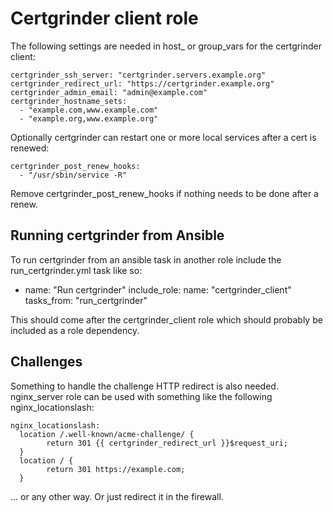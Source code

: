 Certgrinder client role
========================

The following settings are needed in host_ or group_vars for the certgrinder client:

    certgrinder_ssh_server: "certgrinder.servers.example.org"
    certgrinder_redirect_url: "https://certgrinder.example.org"
    certgrinder_admin_email: "admin@example.com"
    certgrinder_hostname_sets:
      - "example.com,www.example.com"
      - "example.org,www.example.org"

Optionally certgrinder can restart one or more local services after a cert is renewed:

    certgrinder_post_renew_hooks:
      - "/usr/sbin/service -R"

Remove certgrinder_post_renew_hooks if nothing needs to be done after a renew.


Running certgrinder from Ansible
---------------------------------
To run certgrinder from an ansible task in another role include the run_certgrinder.yml task like so:

- name: "Run certgrinder"
  include_role:
    name: "certgrinder_client"
    tasks_from: "run_certgrinder"

This should come after the certgrinder_client role which should probably be included as a role dependency.


Challenges
-----------
Something to handle the challenge HTTP redirect is also needed. nginx_server role can be used with something like the following nginx_locationslash:

    nginx_locationslash:
      location /.well-known/acme-challenge/ {
            return 301 {{ certgrinder_redirect_url }}$request_uri;
      }
      location / {
            return 301 https://example.com;
      }

... or any other way. Or just redirect it in the firewall.

